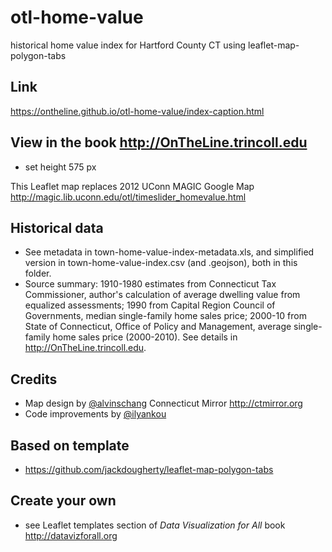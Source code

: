 # otl-home-value
historical home value index for Hartford County CT using leaflet-map-polygon-tabs

## Link
https://ontheline.github.io/otl-home-value/index-caption.html

## View in the book http://OnTheLine.trincoll.edu
- set height 575 px

This Leaflet map replaces 2012 UConn MAGIC Google Map http://magic.lib.uconn.edu/otl/timeslider_homevalue.html

## Historical data
- See metadata in town-home-value-index-metadata.xls, and simplified version in town-home-value-index.csv (and .geojson), both in this folder.
- Source summary: 1910-1980 estimates from Connecticut Tax Commissioner, author's calculation of average dwelling value from equalized assessments; 1990 from Capital Region Council of Governments, median single-family home sales price; 2000-10 from State of Connecticut, Office of Policy and Management, average single-family home sales price (2000-2010). See details in http://OnTheLine.trincoll.edu.

## Credits
- Map design by [@alvinschang](https://github.com/alvinschang) Connecticut Mirror http://ctmirror.org
- Code improvements by [@ilyankou](https://github.com/ilyankou)

## Based on template
- https://github.com/jackdougherty/leaflet-map-polygon-tabs

## Create your own
- see Leaflet templates section of *Data Visualization for All* book http://datavizforall.org
